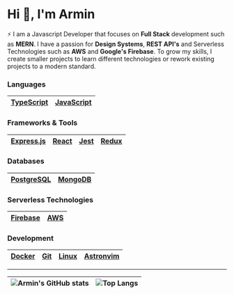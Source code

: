 # Hi 👋, I'm Armin

⚡ I am a Javascript Developer that focuses on **Full Stack** development such as **MERN**. I have a passion for **Design Systems**, **REST API's** and Serverless Technologies such as **AWS** and **Google's Firebase**. To grow my skills, I create smaller projects to learn different technologies or rework existing projects to a modern standard.

### Languages

| [TypeScript](https://www.typescriptlang.org/) | [JavaScript](https://developer.mozilla.org/en-US/docs/Web/JavaScript) |
| :-------------------------------------------: | :-------------------------------------------------------------------: |

### Frameworks & Tools

| [Express.js](https://expressjs.com) | [React](https://reactjs.org/) | [Jest](https://jestjs.io) | [Redux](https://redux.js.org) |
| :---------------------------------: | :---------------------------: | :-----------------------: | :---------------------------: |

### Databases

| [PostgreSQL](https://www.postgresql.org) | [MongoDB](https://www.mongodb.com/) |
| :--------------------------------------: | :---------------------------------: |

### Serverless Technologies

| [Firebase](https://firebase.google.com/) | [AWS](https://aws.amazon.com/) |
| :--------------------------------------: | :----------------------------: |

### Development

| [Docker](https://www.docker.com/) | [Git](https://git-scm.com/) | [Linux](https://www.linux.org/) | [Astronvim](https://github.com/Astronvim/Astronvim) |
| :-------------------------------: | :-------------------------: | :-----------------------------: | :-------------------------------------------------: |

---

| ![Armin's GitHub stats](https://github-readme-stats.vercel.app/api?username=srabo93&show_icons=true&theme=radical) | ![Top Langs](https://github-readme-stats.vercel.app/api/top-langs/?username=anuraghazra&layout=compact&theme=radical) |
| ------------------------------------------------------------------------------------------------------------------ | --------------------------------------------------------------------------------------------------------------------- |
